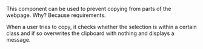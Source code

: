 This component can be used to prevent copying from parts of the webpage.
Why? Because requirements.

When a user tries to copy, it checks whether the selection is within a certain class
and if so overwrites the clipboard with nothing and displays a message.
